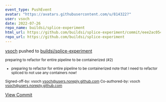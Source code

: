 ```yaml
---
event_type: PushEvent
avatar: "https://avatars.githubusercontent.com/u/814322?"
user: vsoch
date: 2022-07-26
repo_name: buildsi/splice-experiment
html_url: https://github.com/buildsi/splice-experiment/commit/eee2ac0542553246452758e341992d608ea4d26d
repo_url: https://github.com/buildsi/splice-experiment
---
```


<a href='https://github.com/vsoch' target='_blank'>vsoch</a> pushed to <a href='https://github.com/buildsi/splice-experiment' target='_blank'>buildsi/splice-experiment</a>

<small>preparing to refactor for entire pipeline to be containerized (#2)

* preparing to refactor for entire pipeline to be containerized
note that I need to refactor spliced to not use any containers now!

Signed-off-by: vsoch <vsoch@users.noreply.github.com>
Co-authored-by: vsoch <vsoch@users.noreply.github.com></small>

<a href='https://github.com/buildsi/splice-experiment/commit/eee2ac0542553246452758e341992d608ea4d26d' target='_blank'>View Commit</a>